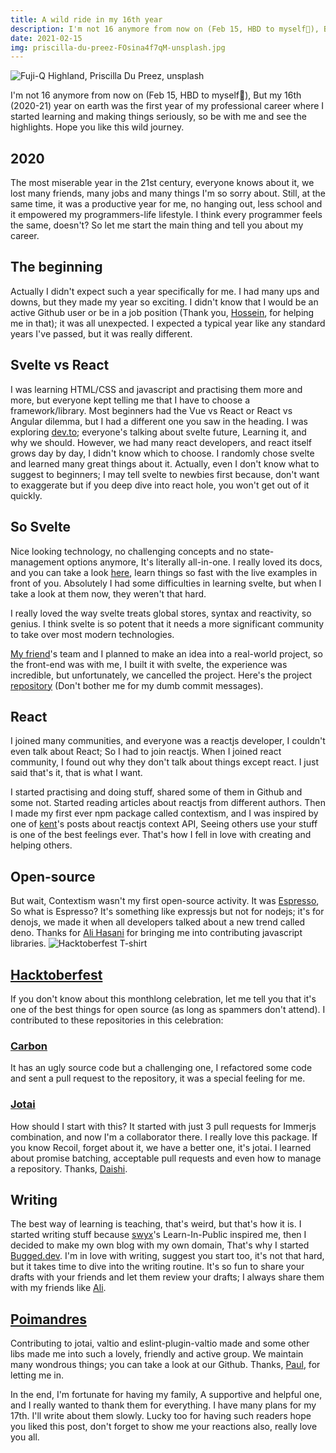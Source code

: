 ```yaml
---
title: A wild ride in my 16th year 
description: I'm not 16 anymore from now on (Feb 15, HBD to myself🎉), But my 16th (2020-21) year on earth was the first year of my professional career where I started learning and making things seriously...
date: 2021-02-15
img: priscilla-du-preez-FOsina4f7qM-unsplash.jpg
---
```

![Fuji-Q Highland, Priscilla Du Preez, unsplash](priscilla-du-preez-FOsina4f7qM-unsplash.jpg)

I'm not 16 anymore from now on (Feb 15, HBD to myself🎉), But my 16th (2020-21) year on earth was the first year of my professional career where I started learning and making things seriously, so be with me and see the highlights. Hope you like this wild journey.
## 2020
The most miserable year in the 21st century, everyone knows about it, we lost many friends, many jobs and many things I'm so sorry about. Still, at the same time, it was a productive year for me, no hanging out, less school and it empowered my programmers-life lifestyle. I think every programmer feels the same, doesn't?
So let me start the main thing and tell you about my career.
## The beginning
Actually I didn't expect such a year specifically for me. I had many ups and downs, but they made my year so exciting. I didn't know that I would be an active Github user or be in a job position (Thank you, [Hossein](https://github.com/HosseinShabani), for helping me in that); it was all unexpected. I expected a typical year like any standard years I've passed, but it was really different. 
## Svelte vs React
I was learning HTML/CSS and javascript and practising them more and more, but everyone kept telling me that I have to choose a framework/library. Most beginners had the Vue vs React or React vs Angular dilemma, but I had a different one you saw in the heading. I was exploring [dev.to](http://dev.to); everyone's talking about svelte future, Learning it, and why we should. However, we had many react developers, and react itself grows day by day, I didn't know which to choose. I randomly chose svelte and learned many great things about it. Actually, even I don't know what to suggest to beginners; I may tell svelte to newbies first because, don't want to exaggerate but if you deep dive into react hole, you won't get out of it quickly. 
## So Svelte

Nice looking technology, no challenging concepts and no state-management options anymore, It's literally all-in-one. I really loved its docs, and you can take a look [here](https://svelte.dev/tutorial/basics), learn things so fast with the live examples in front of you. Absolutely I had some difficulties in learning svelte, but when I take a look at them now, they weren't that hard.

I really loved the way svelte treats global stores, syntax and reactivity, so genius. I think svelte is so potent that it needs a more significant community to take over most modern technologies. 

[My friend](https://github.com/blackestwhite)'s team and I planned to make an idea into a real-world project, so the front-end was with me, I built it with svelte, the experience was incredible, but unfortunately, we cancelled the project. Here's the project [repository](https://github.com/ArimaTeam/LyricBox) (Don't bother me for my dumb commit messages).
## React
I joined many communities, and everyone was a reactjs developer, I couldn't even talk about React; So I had to join reactjs. When I joined react community, I found out why they don't talk about things except react. I just said that's it, that is what I want. 

I started practising and doing stuff, shared some of them in Github and some not. Started reading articles about reactjs from different authors. Then I made my first ever npm package called contextism, and I was inspired by one of [kent](https://github.com/kentcdodds)'s posts about reactjs context API, Seeing others use your stuff is one of the best feelings ever. That's how I fell in love with creating and helping others. 
## Open-source
But wait, Contextism wasn't my first open-source activity. It was [Espresso](https://github.com/disizali/espresso), So what is Espresso? It's something like expressjs but not for nodejs; it's for denojs, we made it when all developers talked about a new trend called deno. Thanks for [Ali Hasani](https://github.com/disizali) for bringing me into contributing javascript libraries.
![Hacktoberfest T-shirt](hacktoberfest-T-shirt.png)
## [Hacktoberfest](https://hacktoberfest.digitalocean.com/)
If you don't know about this monthlong celebration, let me tell you that it's one of the best things for open source (as long as spammers don't attend). I contributed to these repositories in this celebration:
### [Carbon](https://github.com/carbon-app/carbon)
It has an ugly source code but a challenging one, I refactored some code and sent a pull request to the repository, it was a special feeling for me.
### [Jotai](https://github.com/pmndrs/jotai)
How should I start with this? It started with just 3 pull requests for Immerjs combination, and now I'm a collaborator there. I really love this package. If you know Recoil, forget about it, we have a better one, it's jotai. I learned about promise batching, acceptable pull requests and even how to manage a repository. Thanks, [Daishi](https://github.com/dai-shi).
## Writing
The best way of learning is teaching, that's weird, but that's how it is. I started writing stuff because [swyx](https://github.com/sw-yx)'s Learn-In-Public inspired me, then I decided to make my own blog with my own domain, That's why I started [Bugged.dev](https://bugged.dev). I'm in love with writing, suggest you start too, it's not that hard, but it takes time to dive into the writing routine. It's so fun to share your drafts with your friends and let them review your drafts; I always share them with my friends like [Ali](https://github.com/aliPMPAINT).
## [Poimandres](https://github.com/pmndrs)
Contributing to jotai, valtio and eslint-plugin-valtio made and some other libs made me into such a lovely, friendly and active group. We maintain many wondrous things; you can take a look at our Github. Thanks, [Paul](https://github.com/drcmda), for letting me in.

In the end, I'm fortunate for having my family, A supportive and helpful one, and I really wanted to thank them for everything. I have many plans for my 17th. I'll write about them slowly. Lucky too for having such readers hope you liked this post, don't forget to show me your reactions also, really love you all.